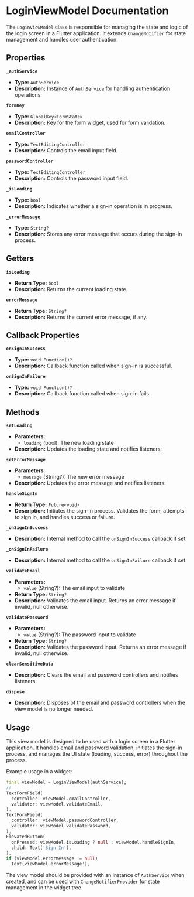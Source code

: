 # LoginViewModel Documentation

The `LoginViewModel` class is responsible for managing the state and logic of the login screen in a Flutter application. It extends `ChangeNotifier` for state management and handles user authentication.

## Properties

**`_authService`**
- **Type:** `AuthService`
- **Description:** Instance of `AuthService` for handling authentication operations.

**`formKey`**
- **Type:** `GlobalKey<FormState>`
- **Description:** Key for the form widget, used for form validation.

**`emailController`**
- **Type:** `TextEditingController`
- **Description:** Controls the email input field.

**`passwordController`**
- **Type:** `TextEditingController`
- **Description:** Controls the password input field.

**`_isLoading`**
- **Type:** `bool`
- **Description:** Indicates whether a sign-in operation is in progress.

**`_errorMessage`**
- **Type:** `String?`
- **Description:** Stores any error message that occurs during the sign-in process.

## Getters

**`isLoading`**
- **Return Type:** `bool`
- **Description:** Returns the current loading state.

**`errorMessage`**
- **Return Type:** `String?`
- **Description:** Returns the current error message, if any.

## Callback Properties

**`onSignInSuccess`**
- **Type:** `void Function()?`
- **Description:** Callback function called when sign-in is successful.

**`onSignInFailure`**
- **Type:** `void Function()?`
- **Description:** Callback function called when sign-in fails.

## Methods

**`setLoading`**
- **Parameters:**
  - `loading` (bool): The new loading state
- **Description:** Updates the loading state and notifies listeners.

**`setErrorMessage`**
- **Parameters:**
  - `message` (String?): The new error message
- **Description:** Updates the error message and notifies listeners.

**`handleSignIn`**
- **Return Type:** `Future<void>`
- **Description:** Initiates the sign-in process. Validates the form, attempts to sign in, and handles success or failure.

**`_onSignInSuccess`**
- **Description:** Internal method to call the `onSignInSuccess` callback if set.

**`_onSignInFailure`**
- **Description:** Internal method to call the `onSignInFailure` callback if set.

**`validateEmail`**
- **Parameters:**
  - `value` (String?): The email input to validate
- **Return Type:** `String?`
- **Description:** Validates the email input. Returns an error message if invalid, null otherwise.

**`validatePassword`**
- **Parameters:**
  - `value` (String?): The password input to validate
- **Return Type:** `String?`
- **Description:** Validates the password input. Returns an error message if invalid, null otherwise.

**`clearSensitiveData`**
- **Description:** Clears the email and password controllers and notifies listeners.

**`dispose`**
- **Description:** Disposes of the email and password controllers when the view model is no longer needed.

## Usage

This view model is designed to be used with a login screen in a Flutter application. It handles email and password validation, initiates the sign-in process, and manages the UI state (loading, success, error) throughout the process.

Example usage in a widget:

```dart
final viewModel = LoginViewModel(authService);
// ...
TextFormField(
  controller: viewModel.emailController,
  validator: viewModel.validateEmail,
),
TextFormField(
  controller: viewModel.passwordController,
  validator: viewModel.validatePassword,
),
ElevatedButton(
  onPressed: viewModel.isLoading ? null : viewModel.handleSignIn,
  child: Text('Sign In'),
),
if (viewModel.errorMessage != null)
  Text(viewModel.errorMessage!),
```

The view model should be provided with an instance of `AuthService` when created, and can be used with `ChangeNotifierProvider` for state management in the widget tree.